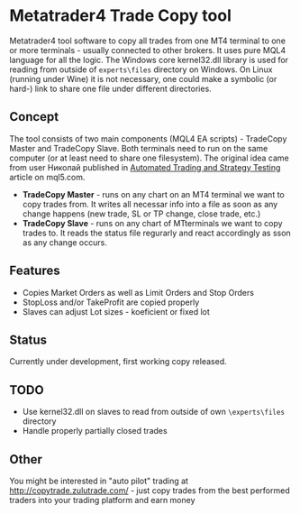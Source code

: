 Metatrader4 Trade Copy tool
===========================

Metatrader4 tool software to copy all trades from one MT4 terminal to one or more terminals - usually connected to other brokers. It uses pure MQL4 language for all the logic. The Windows core kernel32.dll library is used for reading from outside of `experts\files` directory on Windows. On Linux (running under Wine) it is not necessary, one could make a symbolic (or hard-) link to share one file under different directories.

Concept
-----
The tool consists of two main components (MQL4 EA scripts) - TradeCopy Master and TradeCopy Slave. Both terminals need to run on the same computer (or at least need to share one filesystem). The original idea came from user Николай published in [Automated Trading and Strategy Testing](http://www.mql5.com/en/articles/189) article on mql5.com.

* **TradeCopy Master** - runs on any chart on an MT4 terminal we want to copy trades from. It writes all necessar info into a file as soon as any change happens (new trade, SL or TP change, close trade, etc.)
* **TradeCopy Slave** - runs on any chart of MTterminals we want to copy trades to. It reads the status file regurarly and react accordingly as sson as any change occurs.

Features
--------

* Copies Market Orders as well as Limit Orders and Stop Orders
* StopLoss and/or TakeProfit are copied properly
* Slaves can adjust Lot sizes - koeficient or fixed lot

Status
------
Currently under development, first working copy released.

TODO
----

* Use kernel32.dll on slaves to read from outside of own `\experts\files` directory
* Handle properly partially closed trades

Other
-----

You might be interested in "auto pilot" trading at http://copytrade.zulutrade.com/ - just copy trades from the best performed traders into your trading platform and earn money


